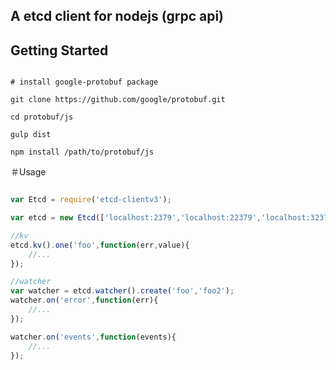 ## A etcd client for nodejs (grpc api)

## Getting Started

```shell

# install google-protobuf package

git clone https://github.com/google/protobuf.git

cd protobuf/js

gulp dist

npm install /path/to/protobuf/js

```

＃Usage

```javascript

var Etcd = require('etcd-clientv3');

var etcd = new Etcd(['localhost:2379','localhost:22379','localhost:32379']);

//kv
etcd.kv().one('foo',function(err,value){
    //...
});

//watcher
var watcher = etcd.watcher().create('foo','foo2');
watcher.on('error',function(err){
    //...
});

watcher.on('events',function(events){
    //...
});

```
